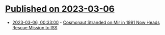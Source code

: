 # [Published on 2023-03-06](index.md)

* [2023-03-06, 00:33:00](https://science.slashdot.org/story/23/03/06/0030204/cosmonaut-stranded-on-mir-in-1991-now-heads-rescue-mission-to-iss?utm_source=rss1.0mainlinkanon&utm_medium=feed) - [Cosmonaut Stranded on Mir in 1991 Now Heads Rescue Mission to ISS](https://science.slashdot.org/story/23/03/06/0030204/cosmonaut-stranded-on-mir-in-1991-now-heads-rescue-mission-to-iss?utm_source=rss1.0mainlinkanon&utm_medium=feed)
